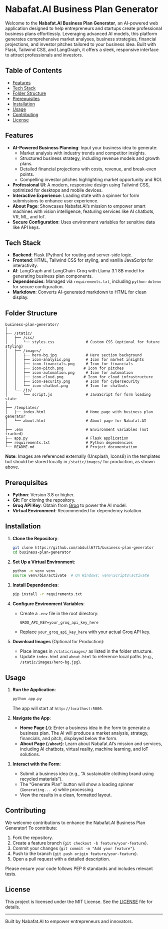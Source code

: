 # Nabafat.AI Business Plan Generator

Welcome to the **Nabafat.AI Business Plan Generator**, an AI-powered web application designed to help entrepreneurs and startups create professional business plans effortlessly. Leveraging advanced AI models, this platform generates comprehensive market analyses, business strategies, financial projections, and investor pitches tailored to your business idea. Built with Flask, Tailwind CSS, and LangGraph, it offers a sleek, responsive interface to attract professionals and investors.

## Table of Contents
- [Features](#features)
- [Tech Stack](#tech-stack)
- [Folder Structure](#folder-structure)
- [Prerequisites](#prerequisites)
- [Installation](#installation)
- [Usage](#usage)
- [Contributing](#contributing)
- [License](#license)

## Features
- **AI-Powered Business Planning**: Input your business idea to generate:
  - Market analysis with industry trends and competitor insights.
  - Structured business strategy, including revenue models and growth plans.
  - Detailed financial projections with costs, revenue, and break-even points.
  - Compelling investor pitches highlighting market opportunity and ROI.
- **Professional UI**: A modern, responsive design using Tailwind CSS, optimized for desktops and mobile devices.
- **Interactive Experience**: Loading state with a spinner for form submissions to enhance user experience.
- **About Page**: Showcases Nabafat.AI’s mission to empower smart machines with vision intelligence, featuring services like AI chatbots, VR, ML, and IoT.
- **Secure Configuration**: Uses environment variables for sensitive data like API keys.

## Tech Stack
- **Backend**: Flask (Python) for routing and server-side logic.
- **Frontend**: HTML, Tailwind CSS for styling, and vanilla JavaScript for interactivity.
- **AI**: LangGraph and LangChain-Groq with Llama 3.1 8B model for generating business plan components.
- **Dependencies**: Managed via `requirements.txt`, including `python-dotenv` for secure configuration.
- **Markdown**: Converts AI-generated markdown to HTML for clean display.

## Folder Structure
```
business-plan-generator/
│
├── /static/
│   ├── /css/
│   │   └── styles.css              # Custom CSS (optional for future styling)
│   ├── /images/
│   │   ├── hero-bg.jpg             # Hero section background
│   │   ├── icon-analysis.png       # Icon for market insights
│   │   ├── icon-financials.png     # Icon for financials
│   │   ├── icon-pitch.png         # Icon for pitches
│   │   ├── icon-automation.png     # Icon for automation
│   │   ├── icon-cloud.png         # Icon for cloud infrastructure
│   │   ├── icon-security.png       # Icon for cybersecurity
│   │   └── icon-chatbot.png        # Icon for chatbots
│   └── /js/
│       └── script.js               # JavaScript for form loading state
│
├── /templates/
│   ├── index.html                  # Home page with business plan generator
│   └── about.html                  # About page for Nabafat.AI
│
├── .env                            # Environment variables (not tracked)
├── app.py                          # Flask application
├── requirements.txt                # Python dependencies
└── README.md                       # Project documentation
```

**Note**: Images are referenced externally (Unsplash, Icons8) in the templates but should be stored locally in `/static/images/` for production, as shown above.

## Prerequisites
- **Python**: Version 3.8 or higher.
- **Git**: For cloning the repository.
- **Groq API Key**: Obtain from [Groq](https://groq.com) to power the AI model.
- **Virtual Environment**: Recommended for dependency isolation.

## Installation
1. **Clone the Repository**:
   ```bash
   git clone https://github.com/abdull6771/business-plan-generator
   cd business-plan-generator
   ```

2. **Set Up a Virtual Environment**:
   ```bash
   python -m venv venv
   source venv/bin/activate  # On Windows: venv\Scripts\activate
   ```

3. **Install Dependencies**:
   ```bash
   pip install -r requirements.txt
   ```

4. **Configure Environment Variables**:
   - Create a `.env` file in the root directory:
     ```plaintext
     GROQ_API_KEY=your_groq_api_key_here
     ```
   - Replace `your_groq_api_key_here` with your actual Groq API key.

5. **Download Images** (Optional for Production):
   - Place images in `/static/images/` as listed in the folder structure.
   - Update `index.html` and `about.html` to reference local paths (e.g., `/static/images/hero-bg.jpg`).

## Usage
1. **Run the Application**:
   ```bash
   python app.py
   ```
   The app will start at `http://localhost:5000`.

2. **Navigate the App**:
   - **Home Page (`/`)**: Enter a business idea in the form to generate a business plan. The AI will produce a market analysis, strategy, financials, and pitch, displayed below the form.
   - **About Page (`/about`)**: Learn about Nabafat.AI’s mission and services, including AI chatbots, virtual reality, machine learning, and IoT solutions.

3. **Interact with the Form**:
   - Submit a business idea (e.g., “A sustainable clothing brand using recycled materials”).
   - The “Generate Plan” button will show a loading spinner (`Generating... ⌀`) while processing.
   - View the results in a clean, formatted layout.

## Contributing
We welcome contributions to enhance the Nabafat.AI Business Plan Generator! To contribute:
1. Fork the repository.
2. Create a feature branch (`git checkout -b feature/your-feature`).
3. Commit your changes (`git commit -m "Add your feature"`).
4. Push to the branch (`git push origin feature/your-feature`).
5. Open a pull request with a detailed description.

Please ensure your code follows PEP 8 standards and includes relevant tests.

## License
This project is licensed under the MIT License. See the [LICENSE](LICENSE) file for details.

---

Built by Nabafat.AI to empower entrepreneurs and innovators.
